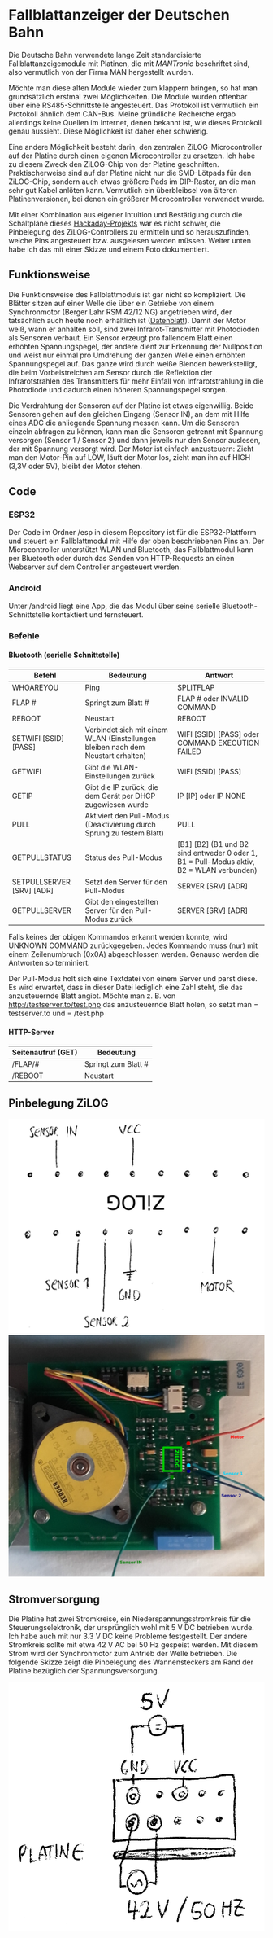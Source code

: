 # Fallblattanzeiger der Deutschen Bahn

Die Deutsche Bahn verwendete lange Zeit standardisierte Fallblattanzeigemodule mit Platinen, die mit *MANTronic* beschriftet sind, also vermutlich von der Firma MAN hergestellt wurden.

Möchte man diese alten Module wieder zum klappern bringen, so hat man grundsätzlich erstmal zwei Möglichkeiten. Die Module wurden offenbar über eine RS485-Schnittstelle angesteuert. Das Protokoll ist vermutlich ein Protokoll ähnlich dem CAN-Bus. Meine gründliche Recherche ergab allerdings keine Quellen im Internet, denen bekannt ist, wie dieses Protokoll genau aussieht. Diese Möglichkeit ist daher eher schwierig.

Eine andere Möglichkeit besteht darin, den zentralen ZiLOG-Microcontroller auf der Platine durch einen eigenen Microcontroller zu ersetzen. Ich habe zu diesem Zweck den ZiLOG-Chip von der Platine geschnitten. Praktischerweise sind auf der Platine nicht nur die SMD-Lötpads für den ZiLOG-Chip, sondern auch etwas größere Pads im DIP-Raster, an die man sehr gut Kabel anlöten kann. Vermutlich ein überbleibsel von älteren Platinenversionen, bei denen ein größerer Microcontroller verwendet wurde.

Mit einer Kombination aus eigener Intuition und Bestätigung durch die Schaltpläne dieses [Hackaday-Projekts](https://hackaday.io/project/9070-fallblattfahrzielanzeige-of-s-bahn-berlin) war es nicht schwer, die Pinbelegung des ZiLOG-Controllers zu ermitteln und so herauszufinden, welche Pins angesteuert bzw. ausgelesen werden müssen. Weiter unten habe ich das mit einer Skizze und einem Foto dokumentiert.

## Funktionsweise

Die Funktionsweise des Fallblattmoduls ist gar nicht so kompliziert. Die Blätter sitzen auf einer Welle die über ein Getriebe von einem Synchronmotor (Berger Lahr RSM 42/12 NG) angetrieben wird, der tatsächlich auch heute noch erhältlich ist ([Datenblatt](https://www.abi.nl/assets/uploads/Downloads/Aandrijvingen/Kleine%20vertragingsmotoren/Synchroonmotoren/Catalogus_RSM_D.pdf)).
Damit der Motor weiß, wann er anhalten soll, sind zwei Infrarot-Transmitter mit Photodioden als Sensoren verbaut. Ein Sensor erzeugt pro fallendem Blatt einen erhöhten Spannungspegel, der andere dient zur Erkennung der Nullposition und weist nur einmal pro Umdrehung der ganzen Welle einen erhöhten Spannungspegel auf. Das ganze wird durch weiße Blenden bewerkstelligt, die beim Vorbeistreichen am Sensor durch die Reflektion der Infrarotstrahlen des Transmitters für mehr Einfall von Infrarotstrahlung in die Photodiode und dadurch einen höheren Spannungspegel sorgen.

Die Verdrahtung der Sensoren auf der Platine ist etwas eigenwillig. Beide Sensoren gehen auf den gleichen Eingang (Sensor IN), an dem mit Hilfe eines ADC die anliegende Spannung messen kann. Um die Sensoren einzeln abfragen zu können, kann man die Sensoren getrennt mit Spannung versorgen (Sensor 1 / Sensor 2) und dann jeweils nur den Sensor auslesen, der mit Spannung versorgt wird. Der Motor ist einfach anzusteuern: Zieht man den Motor-Pin auf LOW, läuft der Motor los, zieht man ihn auf HIGH (3,3V oder 5V), bleibt der Motor stehen.

## Code

### ESP32
Der Code im Ordner /esp in diesem Repository ist für die ESP32-Plattform und steuert ein Fallblattmodul mit Hilfe der oben beschriebenen Pins an. Der Microcontroller unterstützt WLAN und Bluetooth, das Fallblattmodul kann per Bluetooth oder durch das Senden von HTTP-Requests an einen Webserver auf dem Controller angesteuert werden.

### Android
Unter /android liegt eine App, die das Modul über seine serielle Bluetooth-Schnittstelle kontaktiert und fernsteuert.

### Befehle
#### Bluetooth (serielle Schnittstelle)

Befehl | Bedeutung | Antwort
------------ | ------- | ------
WHOAREYOU | Ping | SPLITFLAP
FLAP # | Springt zum Blatt # | FLAP # oder INVALID COMMAND
REBOOT | Neustart | REBOOT
SETWIFI [SSID] [PASS] | Verbindet sich mit einem WLAN (Einstellungen bleiben nach dem Neustart erhalten) | WIFI [SSID] [PASS] oder COMMAND EXECUTION FAILED
GETWIFI | Gibt die WLAN-Einstellungen zurück | WIFI [SSID] [PASS]
GETIP | Gibt die IP zurück, die dem Gerät per DHCP zugewiesen wurde | IP [IP] oder IP NONE
PULL | Aktiviert den Pull-Modus (Deaktivierung durch Sprung zu festem Blatt) | PULL
GETPULLSTATUS | Status des Pull-Modus | [B1] [B2] (B1 und B2 sind entweder 0 oder 1, B1 = Pull-Modus aktiv, B2 = WLAN verbunden)
SETPULLSERVER [SRV] [ADR] | Setzt den Server für den Pull-Modus | SERVER [SRV] [ADR]
GETPULLSERVER | Gibt den eingestellten Server für den Pull-Modus zurück | SERVER [SRV] [ADR]
  
Falls keines der obigen Kommandos erkannt werden konnte, wird UNKNOWN COMMAND zurückgegeben. Jedes Kommando muss (nur) mit einem Zeilenumbruch (0x0A) abgeschlossen werden. Genauso werden die Antworten so terminiert.

Der Pull-Modus holt sich eine Textdatei von einem Server und parst diese. Es wird erwartet, dass in dieser Datei
lediglich eine Zahl steht, die das anzusteuernde Blatt angibt. Möchte man z. B. von http://testserver.to/test.php das anzusteuernde Blatt holen, so setzt man <SRV> = testserver.to und <ADR> = /test.php

  
#### HTTP-Server

Seitenaufruf (GET) | Bedeutung
------------ | -------------
/FLAP/# | Springt zum Blatt #
/REBOOT | Neustart


## Pinbelegung ZiLOG
![Pinbelegung](/images/zilog.png)
![Pinbelegung](/images/schaltskizze.png)

## Stromversorgung

Die Platine hat zwei Stromkreise, ein Niederspannungsstromkreis für die Steuerungselektronik, der ursprünglich wohl mit 5 V DC betrieben wurde. Ich habe auch mit nur 3.3 V DC keine Probleme festgestellt. Der andere Stromkreis sollte mit etwa 42 V AC bei 50 Hz gespeist werden. Mit diesem Strom wird der Synchronmotor zum Antrieb der Welle betrieben. Die folgende Skizze zeigt die Pinbelegung des Wannensteckers am Rand der Platine bezüglich der Spannungsversorgung.

![Stromversorgung](/images/power.png)
